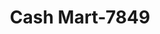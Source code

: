 ---
f_zip-code: 92220
f_state-code: CA
title: Cash Mart-7849
f_phone: 951-922-8806
f_city-only: Banning
f_address: 3081 W Ramsey Street Banning
f_location-unique-id: '7849'
slug: cash-mart-7849
updated-on: '2024-05-30T13:46:58.046Z'
created-on: '2024-05-30T13:36:59.803Z'
published-on: '2024-05-30T13:54:32.469Z'
f_city-state: cms/city/banning-ca.md
f_company: cms/company/cash-mart.md
f_state: cms/state/california.md
layout: '[payday-loan].html'
tags: payday-loan
---